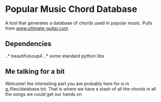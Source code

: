 # Popular Music Chord Database

A tool that generates a database of chords used in popular music. Pulls from www.ultimate-guitar.com

## Dependencies 

..* beautifulsoup4
..* some standard python libs

## Me talking for a bit

Welcome! the interesting part you are probably here for is in g_files/database.txt. That is where we have a stash of all the chords in all the songs we could get our hands on